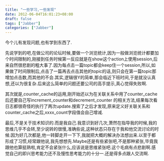 ```yaml
---
title: "一些学习,一些发现"
date: 2012-06-04T16:01:23+08:00
draft: false
tags: ["Jabber"]
categories: ["Jabber"]
---
```


今个儿有发现问题,也有学到东西了.

先说学到的吧,在做公司的论坛时候,要做一个浏览统计,因为一般做浏览统计都要加个时间限制的,刚接到任务时候第一反应就是在show这个action上使用session,后来自然很悲剧的粗大事了.因为每点击一篇topic都会keep住一个session,所以,如果做了时间限制后,点击了一篇再去点击其他的topic的话,则只会在第一篇topic那增加点击数,而其他的不会.其实,逻辑很Y的简单,那会临近下班时间,于是就没认真想,还以为很复杂.后来这么简单的问题还要公司的高手提示,真心觉得失败啊.

其次就是,counter_cache的运用,刚开始还以为在关联关系中用了counter_cache后还要自己写increment_counter和decrement_counter 的相关方法,结果每次看日志都很奇怪的执行了两次update.搜索了之后才发现,原来定义好关联关系和counter_cache之后,xxxx_count字段值会自己增减.

最后,不是关于技术知识的.而是我自己.我意识到好几次,萧然在指导我的时候,我的思维几乎不会转,至少说转的很慢,准确些说,这种状态只存在于我和他交流讨论的时候.因为好几次都是,他一转脚走开一下下,我就把大概的解决办法想出来.以至于都形成了习惯,经常跟他说,我先想想先.Maybe还是有些紧张吧,不是那种紧张,毕竟我跟他也算挺熟啦,肯定不会紧张什么,应该说是思维紧张吧.这个毛病有点悲剧啊.感觉自己的即兴思考能力还不及慢性思考能力的十分一.还是得多点跟人交流啊.